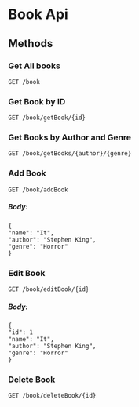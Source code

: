 # Book Api

## Methods

### Get All books
```GET /book```

### Get Book by ID
```GET /book/getBook/{id}```

### Get Books by Author and Genre
```GET /book/getBooks/{author}/{genre}```

### Add Book
```GET /book/addBook```

##### Body: 

```
{
"name": "It",
"author": "Stephen King",
"genre": "Horror"
}
```
### Edit Book 
```GET /book/editBook/{id}```
##### Body: 

```
{
"id": 1
"name": "It",
"author": "Stephen King",
"genre": "Horror"
}
```
### Delete Book
```GET /book/deleteBook/{id}```
